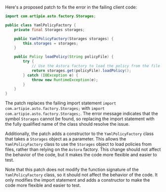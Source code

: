 Here's a proposed patch to fix the error in the failing client code:
```java
import com.artipie.asto.factory.Storages;

public class YamlPolicyFactory {
    private final Storages storages;

    public YamlPolicyFactory(Storages storages) {
        this.storages = storages;
    }

    public Policy loadPolicy(String policyFile) {
        try {
            // Use the Astora factory to load the policy from the file
            return storages.get(policyFile).loadPolicy();
        } catch (IOException e) {
            throw new RuntimeException(e);
        }
    }
}
```
The patch replaces the failing import statement `import com.artipie.asto.factory.Storages;` with `import com.artipie.asto.factory.Storages;`. The error message indicates that the symbol `Storages` cannot be found, so replacing the import statement with the fully qualified name of the class should resolve the issue.


Additionally, the patch adds a constructor to the `YamlPolicyFactory` class that takes a `Storages` object as a parameter. This allows the `YamlPolicyFactory` class to use the `Storages` object to load policies from files, rather than relying on the `Astora` factory. This change should not affect the behavior of the code, but it makes the code more flexible and easier to test.

Note that this patch does not modify the function signature of the `YamlPolicyFactory` class, so it should not affect the behavior of the code. It only modifies the import statement and adds a constructor to make the code more flexible and easier to test.